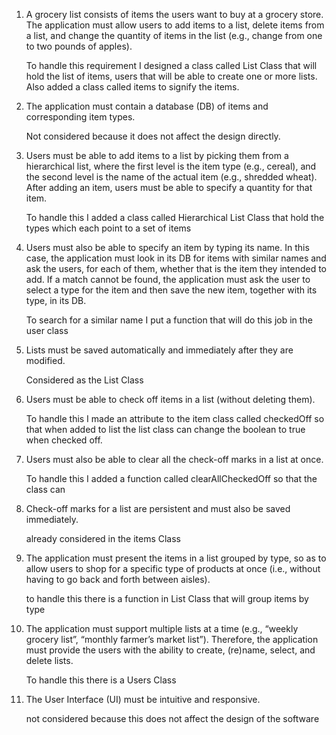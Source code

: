 1. A grocery list consists of items the users want to buy at a grocery store. The application must allow users to add items to a list, delete items from a list, and change the quantity of items in the list (e.g., change from one to two pounds of apples).

	To handle this requirement I designed a class called List Class that will hold the list of items, users that will be able to create one or more lists. Also added a class called items to signify the items.

2. The application must contain a database (DB) of items and corresponding item types.
	
	Not considered because it does not affect the design directly.

3. Users must be able to add items to a list by picking them from a hierarchical list, where the first level is the item type (e.g., cereal), and the second level is the name of the actual item (e.g., shredded wheat). After adding an item, users must be able to specify a quantity for that item.
	
	To handle this I added a class called Hierarchical List Class that hold the types which each point to a set of items

4. Users must also be able to specify an item by typing its name. In this case, the application must look in its DB for items with similar names and ask the users, for each of them, whether that is the item they intended to add. If a match cannot be found, the application must ask the user to select a type for the item and then save the new item, together with its type, in its DB.

	To search for a similar name I put a function that will do this job in the user class 

5. Lists must be saved automatically and immediately after they are modified.

	Considered as the List Class

6. Users must be able to check off items in a list (without deleting them).

	To handle this I made an attribute to the item class called checkedOff so that when added to list the list class can change the boolean to true when checked off.

7. Users must also be able to clear all the check-off marks in a list at once.
	
	To handle this I added a function called clearAllCheckedOff so that the class can 	

8. Check-off marks for a list are persistent and must also be saved immediately.
	
	already considered in the items Class

9. The application must present the items in a list grouped by type, so as to allow users to
shop for a specific type of products at once (i.e., without having to go back and forth
between aisles).
	
	to handle this there is a function in List Class that will group items by type

10. The application must support multiple lists at a time (e.g., “weekly grocery list”, “monthly
farmer’s market list”). Therefore, the application must provide the users with the ability to
create, (re)name, select, and delete lists.
	
	To handle this there is a Users Class

11. The User Interface (UI) must be intuitive and responsive.

	not considered because this does not affect the design of the software
